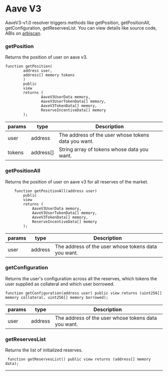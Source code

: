 # Aave V3

AaveV3-v1.0 resolver triggers methods like getPosition, getPositionAll, getConfiguration, getReservesList. You can view details like source code, ABIs on [arbiscan](https://arbiscan.io/address/0x7cdBD859f2EDA545289378112FD991571d6eb73e).
### getPosition
Returns the position of user on aave v3.
```solidity
function getPosition(
        address user, 
        address[] memory tokens
        ) 
        public 
        view 
        returns (
                AaveV3UserData memory,
                AaveV3UserTokenData[] memory, 
                AaveV3TokenData[] memory, 
                ReserveIncentiveData[] memory
        );
```
| params | type | Description | 
| ------ | ---- | ----------- | 
| user | address | The address of the user whose tokens data you want.|
| tokens | address[] | String array of tokens whose data you want. |

### getPositionAll
Returns the position of user on aave v3 for all reserves of the market.
```solidity
    function getPositionAll(address user)
        public
        view
        returns (
            AaveV3UserData memory,
            AaveV3UserTokenData[] memory,
            AaveV3TokenData[] memory,
            ReserveIncentiveData[] memory
        );
```
| params | type | Description | 
| ------ | ---- | ----------- | 
| user | address | The address of the user whose tokens data you want.|

### getConfiguration
Returns the user's configuration across all the reserves, which tokens the user supplied as collateral and which user borrowed.
```solidity
function getConfiguration(address user) public view returns (uint256[] memory collateral, uint256[] memory borrowed);
```
| params | type | Description | 
| ------ | ---- | ----------- | 
| user | address | The address of the user whose tokens data you want.|

### getReservesList
Returns the list of initialized reserves.
```solidity
 function getReservesList() public view returns (address[] memory data);
```
--- 
